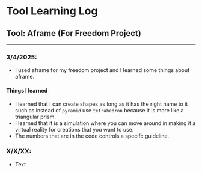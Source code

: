 # Tool Learning Log

## Tool: **Aframe (For Freedom Project)**

---

### 3/4/2025:
* I used aframe for my freedom project and I learned some things about aframe.

#### Things I learned
* I learned that I can create shapes as long as it has the right name to it such as instead of `pyramid` use `tetrahedron` because it is more like a triangular prism.
* I learned that it is a simulation where you can move around in making it a virtual reality for creations that you want to use.
* The numbers that are in the code controls a specifc guideline.

### X/X/XX:
* Text


<!-- 
* Links you used today (websites, videos, etc)
* Things you tried, progress you made, etc
* Challenges, a-ha moments, etc
* Questions you still have
* What you're going to try next
-->
